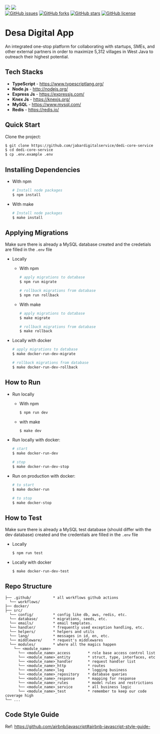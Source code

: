 <a href="https://codeclimate.com/github/jabardigitalservice/dedi-core-service/maintainability"><img src="https://api.codeclimate.com/v1/badges/cf5648a807905bcc3467/maintainability" /></a>
<a href="https://codeclimate.com/github/jabardigitalservice/dedi-core-service/test_coverage"><img src="https://api.codeclimate.com/v1/badges/cf5648a807905bcc3467/test_coverage" /></a>
<br>
[![GitHub issues](https://img.shields.io/github/issues/jabardigitalservice/dedi-core-service)](https://github.com/jabardigitalservice/dedi-core-service/issues)
[![GitHub forks](https://img.shields.io/github/forks/jabardigitalservice/dedi-core-service)](https://github.com/jabardigitalservice/dedi-core-service/network)
[![GitHub stars](https://img.shields.io/github/stars/jabardigitalservice/dedi-core-service)](https://github.com/jabardigitalservice/dedi-core-service/stargazers)
[![GitHub license](https://img.shields.io/github/license/jabardigitalservice/dedi-core-service)](https://github.com/jabardigitalservice/dedi-core-service/blob/main/LICENSE)


# Desa Digital App

An integrated one-stop platform for collaborating with startups, SMEs, and other external partners in order to maximize 5,312 villages in West Java to outreach their highest potential.


## Tech Stacks

- **TypeScript** - <https://www.typescriptlang.org/>
- **Node.js** - <http://nodejs.org/>
- **Express Js** - <https://expressjs.com/>
- **Knex Js** - <https://knexjs.org/>
- **MySQL** - <https://www.mysql.com/>
- **Redis** - <https://redis.io/>


## Quick Start

Clone the project:

```bash
$ git clone https://github.com/jabardigitalservice/dedi-core-service
$ cd dedi-core-service
$ cp .env.example .env
```


## Installing Dependencies

- With npm

  ```bash
  # Install node packages
  $ npm install
  ```

- With make

  ```bash
  # Install node packages
  $ make install
  ```


## Applying Migrations

Make sure there is already a MySQL database created and the credetials are filled in the `.env` file

- Locally
  - With npm

    ```bash
    # apply migrations to database
    $ npm run migrate

    # rollback migrations from database
    $ npm run rollback
    ```

  - With make

    ```bash
    # apply migrations to database
    $ make migrate

    # rollback migrations from database
    $ make rollback
    ```

- Locally with docker

  ```bash
  # apply migrations to database
  $ make docker-run-dev-migrate

  # rollback migrations from database
  $ make docker-run-dev-rollback
  ```


## How to Run

- Run locally
  - With npm

    ```bash
    $ npm run dev
    ```

  - with make

    ```bash
    $ make dev
    ```

- Run locally with docker:

  ```bash
  # start
  $ make docker-run-dev

  # stop
  $ make docker-run-dev-stop
  ```

- Run on production with docker:

  ```bash
  # to start
  $ make docker-run

  # to stop
  $ make docker-stop
  ```


## How to Test

Make sure there is already a MySQL test database (should differ with the dev database) created and the credentials are filled in the `.env` file

- Locally

  ```bash
  $ npm run test
  ```

- Locally with docker

  ```bash
  $ make docker-run-dev-test
  ```


## Repo Structure

```
├── .github/          * all workflows github actions
  └── workflows/
├── docker/
├── src/
  └── config/         * config like db, aws, redis, etc.
  └── database/       * migrations, seeds, etc.
  └── emails/         * email templates.
  └── handler/        * frequently used exception handling, etc.
  └── helpers/        * helpers and utils
  └── lang/           * messages in id, en, etc.
  └── middleware/     * request's middlewares
  └── modules/        * where all the magics happen
    └── <module_name>
      └── <module_name>_access        * role base access control list
      └── <module_name>_entity        * struct, type, interfaces, etc
      └── <module_name>_handler       * request handler list
      └── <module_name>_http          * routes
      └── <module_name>_log           * logging business
      └── <module_name>_repository    * database queries
      └── <module_name>_response      * mapping for response
      └── <module_name>_rules         * model rules and restrictions
      └── <module_name>_service       * all business logic
      └── <module_name>_test          * remember to keep our code coverage high
└── ...
```


## Code Style Guide

Ref: <https://github.com/airbnb/javascript#airbnb-javascript-style-guide->
